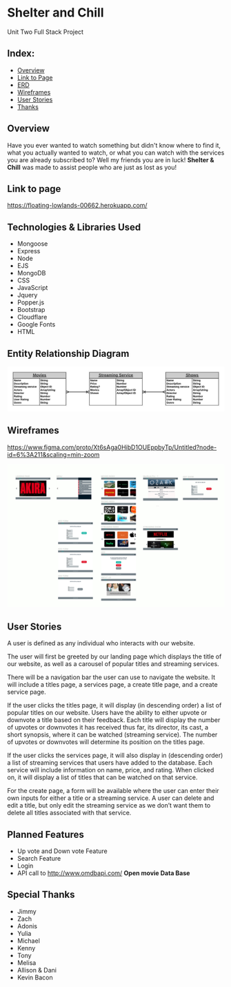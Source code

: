 # Shelter and Chill
Unit Two Full Stack Project


## Index:

- [Overview](#Overview)
- [Link to Page](#Link-to-page)
- [ERD](#Entity-Relationship-Diagram)
- [Wireframes](#wireframes)
- [User Stories](#User-Stories)
- [Thanks](#Special-Thanks)


## Overview

Have you ever wanted to watch something but didn't know where to find it, what you actually wanted to watch, or what you can watch with the services you are already subscribed to? Well my friends you are in luck! **Shelter & Chill** was made to assist people who are just as lost as you!


## Link to page

https://floating-lowlands-00662.herokuapp.com/


## Technologies & Libraries Used

* Mongoose
* Express
* Node
* EJS 
* MongoDB
* CSS
* JavaScript
* Jquery
* Popper.js
* Bootstrap
* Cloudflare
* Google Fonts
* HTML

## Entity Relationship Diagram

![ERD](./assets/ERD.jpeg)


## Wireframes

https://www.figma.com/proto/Xt6sAga0HibD1OUEppbyTp/Untitled?node-id=6%3A211&scaling=min-zoom

![Wireframes](./assets/wireframe.jpg)


## User Stories

A user is defined as any individual who interacts with our website. 

The user will first be greeted by our landing page which displays the title of our website, as well as a carousel of popular titles and streaming services.

There will be a navigation bar the user can use to navigate the website. It will include a titles page, a services page, a create title page, and a create service page. 

If the user clicks the titles page, it will display (in descending order) a list of popular titles on our website. Users have the ability to either upvote or downvote a title based on their feedback. Each title will display the number of upvotes or downvotes it has received thus far, its director, its cast, a short synopsis, where it can be watched (streaming service). The number of upvotes or downvotes will determine its position on the titles page. 

If the user clicks the services page, it will also display in (descending order) a list of streaming services that users have added to the database. Each service will include information on name, price, and rating. When clicked on, it will display a list of titles that can be watched on that service. 

For the create page, a form will be available where the user can enter their own inputs for either a title or a streaming service. A user can delete and edit a title, but only edit the streaming service as we don’t want them to delete all titles associated with that service. 

## Planned Features


* Up vote and Down vote Feature
* Search Feature
* Login
* API call to http://www.omdbapi.com/ **Open movie Data Base**

## Special Thanks


* Jimmy
* Zach
* Adonis
* Yulia
* Michael
* Kenny
* Tony
* Melisa
* Allison & Dani
* Kevin Bacon



